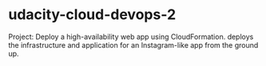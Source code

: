 # udacity-cloud-devops-2
Project: Deploy a high-availability web app using CloudFormation. deploys the infrastructure and application for an Instagram-like app from the ground up.
